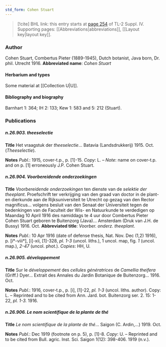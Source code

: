 ```yaml
---
std_form: Cohen Stuart
---
```


> [!cite] BHL link: this entry starts at [page 254](https://www.biodiversitylibrary.org/page/33265931) of TL-2 Suppl. IV.
> Supporting pages: [[Abbreviations|abbreviations]], [[Layout key|layout key]].

### Author

Cohen Stuart, Combertus Pieter (1889-1945), Dutch botanist, Java born, Dr. phil. Utrecht 1916. 
**Abbreviated name**: *Cohen Stuart*

#### Herbarium and types

Some material at [[Collection U|U]].

#### Bibliography and biography

Barnhart 1: 364; IH 2: 133; Kew 1: 583 and 5: 212 (Stuart).

### Publications

##### n.26.903. theeselectie

**Title**
Het vraagstuk der *theeselectie*... Batavia (Landsdrukkerij) 1915. Oct. (*Theeselectie*).

**Notes**
*Publ*.: 1915, cover-t.p., p. \[1\]-15. *Copy*: L. – *Note*: name on cover-t.p. and on p. \[1\] erroneously J.P. Cohen Stuart.

##### n.26.904. Voorbereidende onderzoekingen

**Title**
*Voorbereidende onderzoekingen* ten dienste van de *selektie der theeplant*. Proefschrift ter verkrijging van den graad van doctor in de plant- en dierkunde aan de Rijksuniversiteit te Utrecht op gezag van den Rector magnificus... volgens besluit van den Senaat der Universiteit tegen de bedenkingen van de Faculteit der Wis- en Natuurkunde te verdedigen op Maandag 10 April 1916 des namiddags te 4 uur door Combertus Pieter Cohen Stuart geboren te Buitenzorg (Java)... Amsterdam (Druk van J.H. de Bussy) 1916. Oct.
**Abbreviated title**: *Voorber. onderz. theeplant*.

**Notes**
*Publ*.: 10 Apr 1916 (date of defense thesis, Nat. Nov. Dec (1,2) 1916), p. \[i\*-viii\*\], \[i\]-xii, \[1\]-328, *pl. 1-3* (uncol. liths.), 1 uncol. map, fig. *1* (uncol. map.), *2-47* (uncol. phot.).
*Copies*: HH, U.

##### n.26.905. développement

**Title**
Sur le *développement* des *cellules génératrices* de *Camellia theifera* (Griff.) Dyer... Extrait des Annales du Jardin Botanique de Buitenzorg... 1916. Oct.

**Notes**
*Publ*.: 1916, cover-t.p., p. \[i\], \[1\]-22, *pl. 1-3* (uncol. liths. author). Copy: L. – Reprinted and to be cited from Ann. Jard. bot. Buitenzorg ser. 2. 15: 1-22, *pl. 1-3.* 1916.

##### n.26.906. Le nom scientifique de la plante de thé

**Title**
*Le nom scientifique de la plante de thé*... Saigon (C. Ardin,...) 1919. Oct.

**Notes**
*Publ*.: Dec 1919 (footnote on p. 5), p. \[1\]-8. *Copy*: U. – Reprinted and to be cited from Bull. agric. Inst. Sci. Saigon 1(12): 398-406. 1919 (n.v.).

